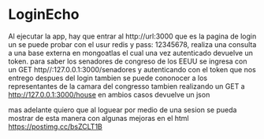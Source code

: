 # LoginEcho
Al ejecutar la app, hay que entrar al http://url:3000 que es la pagina de login
un se puede probar con el usur redis y pass: 12345678, realiza una consulta a una base externa en mongoatlas el cual una vez autenticado 
devuelve un token.
para saber los senadores de congreso de los EEUU 
se ingresa con un GET http//:127.0.0.1:3000/senadores y autenticando con el token que nos entrego despues del login
tambien se puede cononocer a los representantes de la camara del congresso tambien realizando un GET
a http://127.0.0.1:3000/house  en ambios casos devuelve un json

mas adelante quiero que al loguear por medio de una sesion se pueda mostrar de esta manera con algunas mejoras en el html
https://postimg.cc/bsZCLT1B
